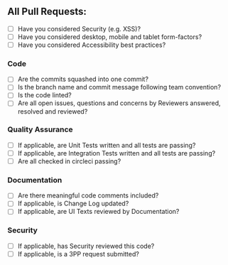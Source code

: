 ## All Pull Requests:
* [ ] Have you considered Security (e.g. XSS)?
* [ ] Have you considered desktop, mobile and tablet form-factors?
* [ ] Have you considered Accessibility best practices?

### Code
* [ ] Are the commits squashed into one commit?
* [ ] Is the branch name and commit message following team convention?
* [ ] Is the code linted?
* [ ] Are all open issues, questions and concerns by Reviewers answered, resolved and reviewed?

### Quality Assurance
* [ ] If applicable, are Unit Tests written and all tests are passing?
* [ ] If applicable, are Integration Tests written and all tests are passing?
* [ ] Are all checked in circleci passing?

### Documentation
* [ ] Are there meaningful code comments included?
* [ ] If applicable, is Change Log updated?
* [ ] If applicable, are UI Texts reviewed by Documentation?

### Security
* [ ] If applicable, has Security reviewed this code?
* [ ] If applicable, is a 3PP request submitted?
